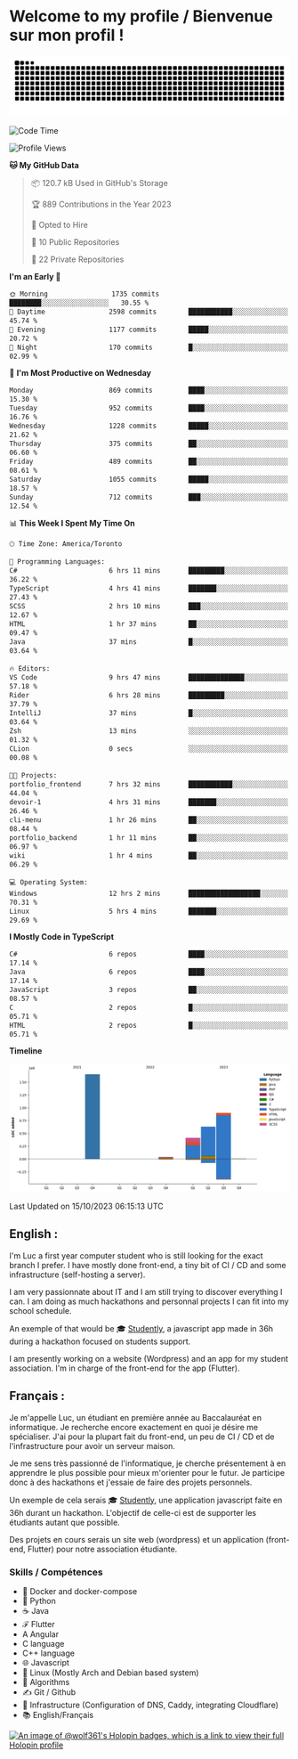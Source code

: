 # Welcome to my profile / Bienvenue sur mon profil !

![snake gif](https://github.com/wolf-361/wolf-361/blob/output/github-contribution-grid-snake.svg)

<!--START_SECTION:waka-->
![Code Time](http://img.shields.io/badge/Code%20Time-409%20hrs%2041%20mins-blue)

![Profile Views](http://img.shields.io/badge/Profile%20Views-0-blue)

**🐱 My GitHub Data** 

> 📦 120.7 kB Used in GitHub's Storage 
 > 
> 🏆 889 Contributions in the Year 2023
 > 
> 💼 Opted to Hire
 > 
> 📜 10 Public Repositories 
 > 
> 🔑 22 Private Repositories 
 > 
**I'm an Early 🐤** 

```text
🌞 Morning                1735 commits        ████████░░░░░░░░░░░░░░░░░   30.55 % 
🌆 Daytime                2598 commits        ███████████░░░░░░░░░░░░░░   45.74 % 
🌃 Evening                1177 commits        █████░░░░░░░░░░░░░░░░░░░░   20.72 % 
🌙 Night                  170 commits         █░░░░░░░░░░░░░░░░░░░░░░░░   02.99 % 
```
📅 **I'm Most Productive on Wednesday** 

```text
Monday                   869 commits         ████░░░░░░░░░░░░░░░░░░░░░   15.30 % 
Tuesday                  952 commits         ████░░░░░░░░░░░░░░░░░░░░░   16.76 % 
Wednesday                1228 commits        █████░░░░░░░░░░░░░░░░░░░░   21.62 % 
Thursday                 375 commits         ██░░░░░░░░░░░░░░░░░░░░░░░   06.60 % 
Friday                   489 commits         ██░░░░░░░░░░░░░░░░░░░░░░░   08.61 % 
Saturday                 1055 commits        █████░░░░░░░░░░░░░░░░░░░░   18.57 % 
Sunday                   712 commits         ███░░░░░░░░░░░░░░░░░░░░░░   12.54 % 
```


📊 **This Week I Spent My Time On** 

```text
🕑︎ Time Zone: America/Toronto

💬 Programming Languages: 
C#                       6 hrs 11 mins       █████████░░░░░░░░░░░░░░░░   36.22 % 
TypeScript               4 hrs 41 mins       ███████░░░░░░░░░░░░░░░░░░   27.43 % 
SCSS                     2 hrs 10 mins       ███░░░░░░░░░░░░░░░░░░░░░░   12.67 % 
HTML                     1 hr 37 mins        ██░░░░░░░░░░░░░░░░░░░░░░░   09.47 % 
Java                     37 mins             █░░░░░░░░░░░░░░░░░░░░░░░░   03.64 % 

🔥 Editors: 
VS Code                  9 hrs 47 mins       ██████████████░░░░░░░░░░░   57.18 % 
Rider                    6 hrs 28 mins       █████████░░░░░░░░░░░░░░░░   37.79 % 
IntelliJ                 37 mins             █░░░░░░░░░░░░░░░░░░░░░░░░   03.64 % 
Zsh                      13 mins             ░░░░░░░░░░░░░░░░░░░░░░░░░   01.32 % 
CLion                    0 secs              ░░░░░░░░░░░░░░░░░░░░░░░░░   00.08 % 

🐱‍💻 Projects: 
portfolio_frontend       7 hrs 32 mins       ███████████░░░░░░░░░░░░░░   44.04 % 
devoir-1                 4 hrs 31 mins       ███████░░░░░░░░░░░░░░░░░░   26.46 % 
cli-menu                 1 hr 26 mins        ██░░░░░░░░░░░░░░░░░░░░░░░   08.44 % 
portfolio_backend        1 hr 11 mins        ██░░░░░░░░░░░░░░░░░░░░░░░   06.97 % 
wiki                     1 hr 4 mins         ██░░░░░░░░░░░░░░░░░░░░░░░   06.29 % 

💻 Operating System: 
Windows                  12 hrs 2 mins       ██████████████████░░░░░░░   70.31 % 
Linux                    5 hrs 4 mins        ███████░░░░░░░░░░░░░░░░░░   29.69 % 
```

**I Mostly Code in TypeScript** 

```text
C#                       6 repos             ████░░░░░░░░░░░░░░░░░░░░░   17.14 % 
Java                     6 repos             ████░░░░░░░░░░░░░░░░░░░░░   17.14 % 
JavaScript               3 repos             ██░░░░░░░░░░░░░░░░░░░░░░░   08.57 % 
C                        2 repos             █░░░░░░░░░░░░░░░░░░░░░░░░   05.71 % 
HTML                     2 repos             █░░░░░░░░░░░░░░░░░░░░░░░░   05.71 % 
```



**Timeline**

![Lines of Code chart](https://raw.githubusercontent.com/wolf-361/wolf-361/main/assets/bar_graph.png)


 Last Updated on 15/10/2023 06:15:13 UTC
<!--END_SECTION:waka-->

## English : 

I'm Luc a first year computer student who is still looking for the exact branch I prefer. I have mostly done front-end, a tiny bit of CI / CD and some infrastructure (self-hosting a server).

I am very passionnate about IT and I am still trying to discover everything I can. I am doing as much hackathons and personnal projects I can fit into my school schedule.

An exemple of that would be 🎓 [Studently](https://github.com/wolf-361/Studently-CodeJam12), a javascript app made in 36h during a hackathon focused on students support.

I am presently working on a website (Wordpress) and an app for my student association. I'm in charge of the front-end for the app (Flutter).

## Français :

Je m'appelle Luc, un étudiant en première année au Baccalauréat en informatique. Je recherche encore exactement en quoi je désire me spécialiser. J'ai pour la plupart fait du front-end, un peu de CI / CD et de l'infrastructure pour avoir un serveur maison.

Je me sens très passionné de l'informatique, je cherche présentement à en apprendre le plus possible pour mieux m'orienter pour le futur. Je participe donc à des hackathons et j'essaie de faire des projets personnels.

Un exemple de cela serais 🎓 [Studently](https://github.com/wolf-361/Studently-CodeJam12), une application javascript faite en 36h durant un hackathon. L'objectif de celle-ci est de supporter les étudiants autant que possible.

Des projets en cours serais un site web (wordpress) et un application (front-end, Flutter) pour notre association étudiante.

###  Skills / Compétences

* 🐋 Docker and docker-compose
* 🐍 Python
* ☕ Java
* ℱ Flutter
* A Angular
* C language
* C++ language
* 🌐 Javascript
* 🐧 Linux (Mostly Arch and Debian based system)
* 🧩 Algorithms
* ✍️ Git / Github
* 📜 Infrastructure (Configuration of DNS, Caddy, integrating Cloudflare)
* 📚 English/Français

[![An image of @wolf361's Holopin badges, which is a link to view their full Holopin profile](https://holopin.me/wolf361)](https://holopin.io/@wolf361)


